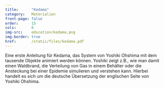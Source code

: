 ```yaml
---
title:      "Kedama"
category:   Materialien
front-page: false
order:      15
cols:       6
img-src:    education/kedama.png
img-border: true
href:       /static/files/kedama.pdf
---
```


Eine erste Anleitung für Kedama, das System von Yoshiki Ohshima mit
dem tausende Objekte animiert werden können. Yoshiki zeigt z.B., wie
man damit einen Waldbrand, die Verteilung von Gas in einem Behälter
oder die Ansteckung bei einer Epidemie simulieren und verstehen kann.
Hierbei handelt es sich um die deutsche Übersetzung der englischen
Seite von Yoshiki Ohshima.
